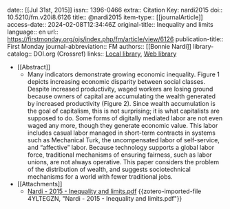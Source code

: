 date:: [[Jul 31st, 2015]]
issn:: 1396-0466
extra:: Citation Key: nardi2015
doi:: 10.5210/fm.v20i8.6126
title:: @nardi2015
item-type:: [[journalArticle]]
access-date:: 2024-02-08T12:34:46Z
original-title:: Inequality and limits
language:: en
url:: https://firstmonday.org/ojs/index.php/fm/article/view/6126
publication-title:: First Monday
journal-abbreviation:: FM
authors:: [[Bonnie Nardi]]
library-catalog:: DOI.org (Crossref)
links:: [Local library](zotero://select/groups/2386895/items/WXQMIBFA), [Web library](https://www.zotero.org/groups/2386895/items/WXQMIBFA)

- [[Abstract]]
	- Many indicators demonstrate growing economic inequality. Figure 1 depicts increasing economic disparity between social classes. Despite increased productivity, waged workers are losing ground because owners of capital are accumulating the wealth generated by increased productivity (Figure 2). Since wealth accumulation is the goal of capitalism, this is not surprising; it is what capitalists are supposed to do. Some forms of digitally mediated labor are not even waged any more, though they generate economic value. This labor includes casual labor managed in short-term contracts in systems such as Mechanical Turk, the uncompensated labor of self-service, and “affective” labor. Because technology supports a global labor force, traditional mechanisms of ensuring fairness, such as labor unions, are not always operative. This paper considers the problem of the distribution of wealth, and suggests sociotechnical mechanisms for a world with fewer traditional jobs.
- [[Attachments]]
	- [Nardi - 2015 - Inequality and limits.pdf](https://computingwithinlimits.org/2015/papers/limits2015-nardi.pdf) {{zotero-imported-file 4YLTEGZN, "Nardi - 2015 - Inequality and limits.pdf"}}